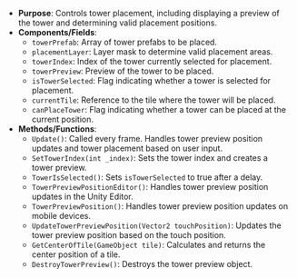 - **Purpose**: Controls tower placement, including displaying a preview of the tower and determining valid placement positions.
- **Components/Fields**:
    - `towerPrefab`: Array of tower prefabs to be placed.
    - `placementLayer`: Layer mask to determine valid placement areas.
    - `towerIndex`: Index of the tower currently selected for placement.
    - `towerPreview`: Preview of the tower to be placed.
    - `isTowerSelected`: Flag indicating whether a tower is selected for placement.
    - `currentTile`: Reference to the tile where the tower will be placed.
    - `canPlaceTower`: Flag indicating whether a tower can be placed at the current position.
- **Methods/Functions**:
    - `Update()`: Called every frame. Handles tower preview position updates and tower placement based on user input.
    - `SetTowerIndex(int _index)`: Sets the tower index and creates a tower preview.
    - `TowerIsSelected()`: Sets `isTowerSelected` to true after a delay.
    - `TowerPreviewPositionEditor()`: Handles tower preview position updates in the Unity Editor.
    - `TowerPreviewPosition()`: Handles tower preview position updates on mobile devices.
    - `UpdateTowerPreviewPosition(Vector2 touchPosition)`: Updates the tower preview position based on the touch position.
    - `GetCenterOfTile(GameObject tile)`: Calculates and returns the center position of a tile.
    - `DestroyTowerPreview()`: Destroys the tower preview object.